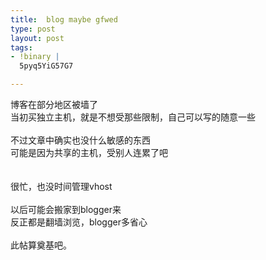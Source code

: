 ```yaml
---
title:  blog maybe gfwed
type: post
layout: post
tags: 
- !binary |
  5pyq5YiG57G7

---
```

博客在部分地区被墙了<br />当初买独立主机，就是不想受那些限制，自己可以写的随意一些<br /><br />不过文章中确实也没什么敏感的东西<br />可能是因为共享的主机，受别人连累了吧<br /><br /><br />很忙，也没时间管理vhost<br /><br />以后可能会搬家到blogger来<br />反正都是翻墙浏览，blogger多省心 <br /><br />此帖算奠基吧。


